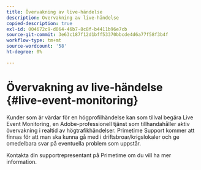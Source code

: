 ```yaml
---
title: Övervakning av live-händelse
description: Övervakning av live-händelse
copied-description: true
exl-id: 004672c9-d064-46b7-8c8f-b4411b96e7cb
source-git-commit: 3e63c187f12d1bff53370bbcde4d6a77f58f3b4f
workflow-type: tm+mt
source-wordcount: '58'
ht-degree: 0%

---
```


# Övervakning av live-händelse {#live-event-monitoring}

Kunder som är värdar för en högprofilhändelse kan som tillval begära Live Event Monitoring, en Adobe-professionell tjänst som tillhandahåller aktiv övervakning i realtid av högtrafikhändelser. Primetime Support kommer att finnas för att man ska kunna gå med i driftsbroar/krigslokaler och ge omedelbara svar på eventuella problem som uppstår.

Kontakta din supportrepresentant på Primetime om du vill ha mer information.
